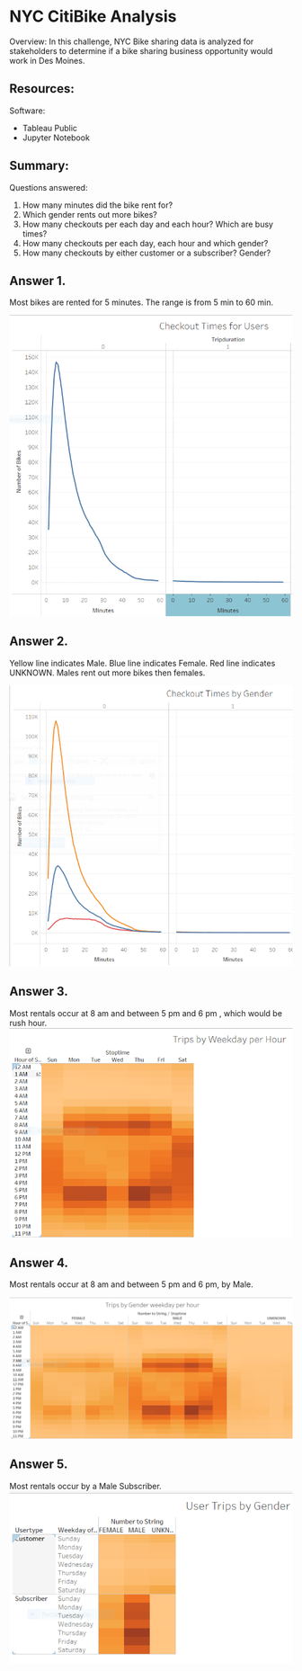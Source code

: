 # NYC CitiBike Analysis

Overview:
In this challenge, NYC Bike sharing data is analyzed for stakeholders to determine if a bike sharing business opportunity would work in Des Moines.

## Resources:
Software:
* Tableau Public
* Jupyter Notebook

## Summary:
Questions answered:
1. How many minutes did the bike rent for?
2. Which gender rents out more bikes?
3. How many checkouts per each day and each hour? Which are busy times?
4. How many checkouts per each day, each hour and which gender?
5. How many checkouts by either customer or a subscriber? Gender?



## Answer 1.
Most bikes are rented for 5 minutes.  The range is from 5 min to 60 min. 

![](images/checkoutmin.PNG)

## Answer 2. 
Yellow line indicates Male. Blue line indicates Female. Red line indicates UNKNOWN.
Males rent out more bikes then females.  

![](images/checkoutgender.PNG)

## Answer 3. 
Most rentals occur at 8 am and between 5 pm and 6 pm , which would be rush hour.  
![](images/checkouthourday.PNG)

## Answer 4.
Most rentals occur at 8 am and between 5 pm and 6 pm, by Male.  
 
 ![](images/checkoutgendertime.PNG)
 
## Answer 5.
Most rentals occur by a Male Subscriber.  
![](images/checkoutgendercustomer.PNG)
